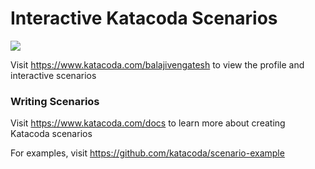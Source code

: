 # Interactive Katacoda Scenarios

[![](http://shields.katacoda.com/katacoda/balajivengatesh/count.svg)](https://www.katacoda.com/balajivengatesh "Get your profile on Katacoda.com")

Visit https://www.katacoda.com/balajivengatesh to view the profile and interactive scenarios

### Writing Scenarios
Visit https://www.katacoda.com/docs to learn more about creating Katacoda scenarios

For examples, visit https://github.com/katacoda/scenario-example
